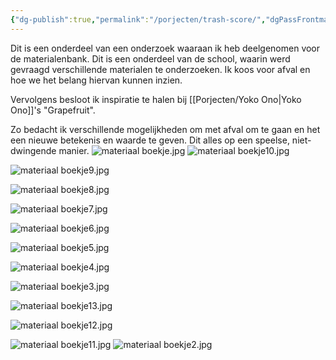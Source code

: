 ```yaml
---
{"dg-publish":true,"permalink":"/porjecten/trash-score/","dgPassFrontmatter":true}
---
```


Dit is een onderdeel van een onderzoek waaraan ik heb deelgenomen voor de materialenbank. Dit is een onderdeel van de school, waarin werd gevraagd verschillende materialen te onderzoeken. Ik koos voor afval en hoe we het belang hiervan kunnen inzien.

Vervolgens besloot ik inspiratie te halen bij [[Porjecten/Yoko Ono\|Yoko Ono]]'s "Grapefruit".

Zo bedacht ik verschillende mogelijkheden om met afval om te gaan en het een nieuwe betekenis en waarde te geven. Dit alles op een speelse, niet-dwingende manier.
![materiaal boekje.jpg](/img/user/materiaal%20boekje.jpg)
![materiaal boekje10.jpg](/img/user/materiaal%20boekje10.jpg)

![materiaal boekje9.jpg](/img/user/materiaal%20boekje9.jpg)

![materiaal boekje8.jpg](/img/user/materiaal%20boekje8.jpg)

![materiaal boekje7.jpg](/img/user/materiaal%20boekje7.jpg)

![materiaal boekje6.jpg](/img/user/materiaal%20boekje6.jpg)

![materiaal boekje5.jpg](/img/user/materiaal%20boekje5.jpg)

![materiaal boekje4.jpg](/img/user/materiaal%20boekje4.jpg)

![materiaal boekje3.jpg](/img/user/materiaal%20boekje3.jpg)

![materiaal boekje13.jpg](/img/user/materiaal%20boekje13.jpg)

![materiaal boekje12.jpg](/img/user/materiaal%20boekje12.jpg)

![materiaal boekje11.jpg](/img/user/materiaal%20boekje11.jpg)
![materiaal boekje2.jpg](/img/user/materiaal%20boekje2.jpg)
